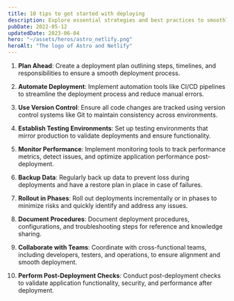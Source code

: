 ```yaml
---
title: 10 tips to get started with deploying
description: Explore essential strategies and best practices to smoothly initiate and optimize your deployment processes for software applications.
pubDate: 2022-05-12
updatedDate: 2023-06-04
hero: "~/assets/heros/astro_netlify.png"
heroAlt: "The logo of Astro and Netlify"
---
```


1. **Plan Ahead**: Create a deployment plan outlining steps, timelines, and responsibilities to ensure a smooth deployment process.

2. **Automate Deployment**: Implement automation tools like CI/CD pipelines to streamline the deployment process and reduce manual errors.

3. **Use Version Control**: Ensure all code changes are tracked using version control systems like Git to maintain consistency across environments.

4. **Establish Testing Environments**: Set up testing environments that mirror production to validate deployments and ensure functionality.

5. **Monitor Performance**: Implement monitoring tools to track performance metrics, detect issues, and optimize application performance post-deployment.

6. **Backup Data**: Regularly back up data to prevent loss during deployments and have a restore plan in place in case of failures.

7. **Rollout in Phases**: Roll out deployments incrementally or in phases to minimize risks and quickly identify and address any issues.

8. **Document Procedures**: Document deployment procedures, configurations, and troubleshooting steps for reference and knowledge sharing.

9. **Collaborate with Teams**: Coordinate with cross-functional teams, including developers, testers, and operations, to ensure alignment and smooth deployment.

10. **Perform Post-Deployment Checks**: Conduct post-deployment checks to validate application functionality, security, and performance after deployment.
